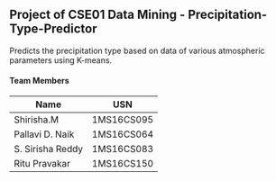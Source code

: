 ## Project of CSE01 Data Mining - Precipitation-Type-Predictor

Predicts the precipitation type based on data of various atmospheric parameters using K-means.

#### Team Members

| Name  | USN |
| ------------- | ------------- |
| Shirisha.M   | 1MS16CS095 |
| Pallavi D. Naik  | 1MS16CS064  |
| S. Sirisha Reddy   | 1MS16CS083 |
| Ritu Pravakar  | 1MS16CS150  |
